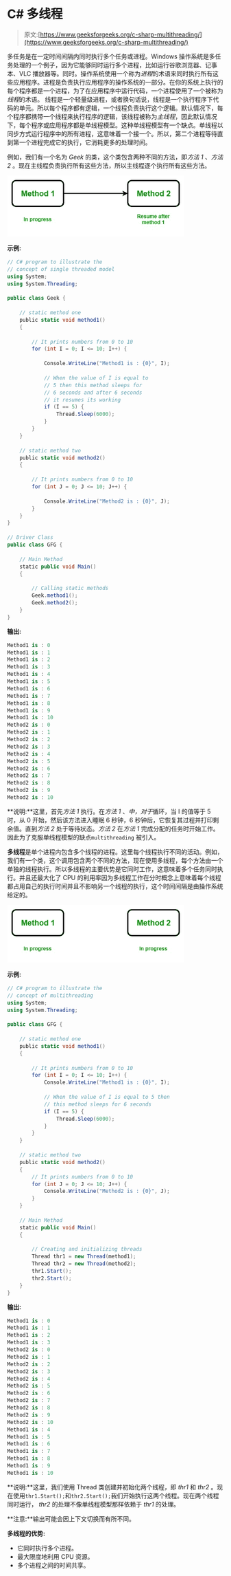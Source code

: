 # C# 多线程

> 原文:[https://www.geeksforgeeks.org/c-sharp-multithreading/](https://www.geeksforgeeks.org/c-sharp-multithreading/)

多任务是在一定时间间隔内同时执行多个任务或进程。Windows 操作系统是多任务处理的一个例子，因为它能够同时运行多个进程，比如运行谷歌浏览器、记事本、VLC 播放器等。同时。操作系统使用一个称为*进程*的术语来同时执行所有这些应用程序。进程是负责执行应用程序的操作系统的一部分。在你的系统上执行的每个程序都是一个进程，为了在应用程序中运行代码，一个进程使用了一个被称为*线程*的术语。
线程是一个轻量级进程，或者换句话说，线程是一个执行程序下代码的单元。所以每个程序都有逻辑，一个线程负责执行这个逻辑。默认情况下，每个程序都携带一个线程来执行程序的逻辑，该线程被称为*主线程*，因此默认情况下，每个程序或应用程序都是单线程模型。这种单线程模型有一个缺点。单线程以同步方式运行程序中的所有进程，这意味着一个接一个。所以，第二个进程等待直到第一个进程完成它的执行，它消耗更多的处理时间。

例如，我们有一个名为 *Geek* 的类，这个类包含两种不同的方法，即*方法 1* 、*方法 2* 。现在主线程负责执行所有这些方法，所以主线程逐个执行所有这些方法。

![](img/1d2bad93ca70609592eeec164c11f543.png)

**示例:**

```cs
// C# program to illustrate the 
// concept of single threaded model
using System;
using System.Threading;

public class Geek {

    // static method one
    public static void method1()
    {

        // It prints numbers from 0 to 10
        for (int I = 0; I <= 10; I++) {

            Console.WriteLine("Method1 is : {0}", I);

            // When the value of I is equal to 
            // 5 then this method sleeps for 
            // 6 seconds and after 6 seconds 
            // it resumes its working
            if (I == 5) {
                Thread.Sleep(6000);
            }
        }
    }

    // static method two
    public static void method2()
    {

        // It prints numbers from 0 to 10
        for (int J = 0; J <= 10; J++) {

            Console.WriteLine("Method2 is : {0}", J);
        }
    }
}

// Driver Class
public class GFG {

    // Main Method
    static public void Main()
    {

        // Calling static methods
        Geek.method1();
        Geek.method2();
    }
}
```

**输出:**

```cs
Method1 is : 0
Method1 is : 1
Method1 is : 2
Method1 is : 3
Method1 is : 4
Method1 is : 5
Method1 is : 6
Method1 is : 7
Method1 is : 8
Method1 is : 9
Method1 is : 10
Method2 is : 0
Method2 is : 1
Method2 is : 2
Method2 is : 3
Method2 is : 4
Method2 is : 5
Method2 is : 6
Method2 is : 7
Method2 is : 8
Method2 is : 9
Method2 is : 10

```

**说明:**这里，首先*方法 1* 执行。在*方法 1* 、*中，对于*循环，当 I 的值等于 5 时，从 0 开始，然后该方法进入睡眠 6 秒钟，6 秒钟后，它恢复其过程并打印剩余值。直到*方法 2* 处于等待状态。*方法 2* 在*方法 1* 完成分配的任务时开始工作。因此为了克服单线程模型的缺点`multithreading` 被引入。

**多线程**是单个进程内包含多个线程的进程。这里每个线程执行不同的活动。例如，我们有一个类，这个调用包含两个不同的方法，现在使用多线程，每个方法由一个单独的线程执行。所以多线程的主要优势是它同时工作，这意味着多个任务同时执行。并且还最大化了 CPU 的利用率因为多线程工作在分时概念上意味着每个线程都占用自己的执行时间并且不影响另一个线程的执行，这个时间间隔是由操作系统给定的。

![](img/28c3498c118dcb031b0ccd60e89285d4.png)

**示例:**

```cs
// C# program to illustrate the
// concept of multithreading
using System;
using System.Threading;

public class GFG {

    // static method one
    public static void method1()
    {

        // It prints numbers from 0 to 10
        for (int I = 0; I <= 10; I++) {
            Console.WriteLine("Method1 is : {0}", I);

            // When the value of I is equal to 5 then
            // this method sleeps for 6 seconds
            if (I == 5) {
                Thread.Sleep(6000);
            }
        }
    }

    // static method two
    public static void method2()
    {
        // It prints numbers from 0 to 10
        for (int J = 0; J <= 10; J++) {
            Console.WriteLine("Method2 is : {0}", J);
        }
    }

    // Main Method
    static public void Main()
    {

        // Creating and initializing threads
        Thread thr1 = new Thread(method1);
        Thread thr2 = new Thread(method2);
        thr1.Start();
        thr2.Start();
    }
}
```

**输出:**

```cs
Method1 is : 0
Method1 is : 1
Method1 is : 2
Method1 is : 3
Method2 is : 0
Method2 is : 1
Method2 is : 2
Method2 is : 3
Method2 is : 4
Method2 is : 5
Method2 is : 6
Method2 is : 7
Method2 is : 8
Method2 is : 9
Method2 is : 10
Method1 is : 4
Method1 is : 5
Method1 is : 6
Method1 is : 7
Method1 is : 8
Method1 is : 9
Method1 is : 10

```

**说明:**这里，我们使用 Thread 类创建并初始化两个线程，即 *thr1* 和 *thr2* 。现在使用`thr1.Start();`和`thr2.Start();`我们开始执行这两个线程。现在两个线程同时运行， *thr2* 的处理不像单线程模型那样依赖于 *thr1* 的处理。

**注意:**输出可能会因上下文切换而有所不同。

**多线程的优势:**

*   它同时执行多个进程。
*   最大限度地利用 CPU 资源。
*   多个进程之间的时间共享。